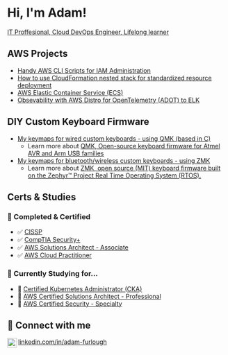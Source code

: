 # Hi, I'm Adam!

[IT Proffesional, Cloud DevOps Engineer, Lifelong learner](https://www.linkedin.com/in/adam-furlough)

## AWS Projects

- [Handy AWS CLI Scripts for IAM Administration](https://github.com/AdamFurlough/cloud-engineering-projects/tree/main/aws-cli-bash-scripts)
- [How to use CloudFormation nested stack for standardized resource deployment](https://github.com/AdamFurlough/cloud-engineering-projects/blob/main/cloudformation/NestedStackTemplates/IAMRole.yaml)
- [AWS Elastic Container Service (ECS)](https://github.com/AdamFurlough/cloud-engineering-projects/tree/main/ecs)
- [Obsevability with AWS Distro for OpenTelemetry (ADOT) to ELK](https://github.com/AdamFurlough/cloud-engineering-projects/tree/main/observability-project)

## DIY Custom Keyboard Firmware

- [My keymaps for wired custom keyboards - using QMK (based in C)](https://github.com/AdamFurlough/keyboards/tree/main/qmk/corne) 
    - Learn more about [QMK, Open-source keyboard firmware for Atmel AVR and Arm USB families](https://docs.qmk.fm/)
- [My keymaps for bluetooth/wireless custom keyboards - using ZMK](https://github.com/AdamFurlough/keyboards/tree/main/zmk) 
    - Learn more about [ZMK, open source (MIT) keyboard firmware built on the Zephyr™ Project Real Time Operating System (RTOS).](https://zmk.dev/docs)

## Certs & Studies

### 📜 Completed & Certified 

- ✅ [CISSP](https://www.credly.com/badges/f680b712-1e9a-4ab1-ad8a-7bba45bcc0a8/public_url)
- ✅ [CompTIA Security+](https://www.credly.com/badges/b967d84c-8a02-455e-b2df-993de4c08d0b/public_url)
- ✅ [AWS Solutions Architect - Associate](https://www.credly.com/badges/db742e40-9b74-4a8e-a27a-313307f002bb/-public_url)
- ✅ [AWS Cloud Practitioner](https://www.credly.com/badges/efdad192-f462-4d25-ade3-640d11e060e7/public_url)

### 📝 Currently Studying for...

- 🔳 [Certified Kubernetes Administrator (CKA)](https://training.linuxfoundation.org/certification/-certified-kubernetes-administrator-cka/)
- 🔳 [AWS Certified Solutions Architect - Professional](https://aws.amazon.com/certification/-certified-solutions-architect-professional/)
- 🔳 [AWS Certified Security - Specialty](https://aws.amazon.com/certification/certified-security-specialty/)

## 🔗 Connect with me

[<img align="left" alt="Connect with Adam Furlough on LinkedIn" width="22px" src="https://cdn.jsdelivr.net/gh/homarr-labs/dashboard-icons/svg/linkedin.svg" />][linkedin] [linkedin.com/in/adam-furlough](https://linkedin.com/in/adam-furlough)

[linkedin]: https://linkedin.com/in/adam-furlough
<!--
[youtube]: https://www.youtube.com/c/adam-furlough
-->
